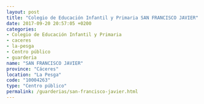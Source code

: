 ```yaml
---
layout: post
title: "Colegio de Educación Infantil y Primaria SAN FRANCISCO JAVIER"
date: 2017-09-20 20:57:05 +0200
categories:
- Colegio de Educación Infantil y Primaria
- caceres
- la-pesga
- Centro público
- guarderia
name: "SAN FRANCISCO JAVIER"
province: "Cáceres"
location: "La Pesga"
code: "10004263"
type: "Centro público"
permalink: /guarderias/san-francisco-javier.html
---
```

